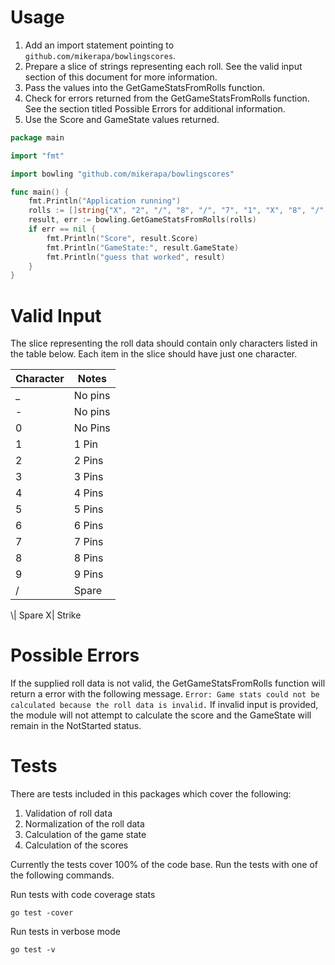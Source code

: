 # Usage

1. Add an import statement pointing to `github.com/mikerapa/bowlingscores`.
2. Prepare a slice of strings representing each roll. See the valid input section of this document for more information. 
3. Pass the values into the GetGameStatsFromRolls function. 
4. Check for errors returned from the GetGameStatsFromRolls function. See the section titled Possible Errors for additional information. 
5. Use the Score and GameState values returned. 

```go
package main

import "fmt"

import bowling "github.com/mikerapa/bowlingscores"

func main() {
	fmt.Println("Application running")
	rolls := []string{"X", "2", "/", "8", "/", "7", "1", "X", "8", "/", "9", "/", "8", "-", "X", "8", "/", "5"}
	result, err := bowling.GetGameStatsFromRolls(rolls)
	if err == nil {
		fmt.Println("Score", result.Score)
		fmt.Println("GameState:", result.GameState)
		fmt.Println("guess that worked", result)
	}
}

```

# Valid Input
The slice representing the roll data should contain only characters listed in the table below. Each item in the slice should have just one character. 

Character|Notes
---| --- 
_ | No pins
-| No pins
0| No Pins
1| 1 Pin
2| 2 Pins
3| 3 Pins 
4| 4 Pins 
5| 5 Pins 
6| 6 Pins
7| 7 Pins
8| 8 Pins
9| 9 Pins
/| Spare
\\| Spare
X| Strike


# Possible Errors
If the supplied roll data is not valid, the GetGameStatsFromRolls function will return a error with the following message. `Error: Game stats could not be calculated because the roll data is invalid.` If invalid input is provided, the module will not attempt to calculate the score and the GameState will remain in the NotStarted status. 

# Tests
There are tests included in this packages which cover the following:
1. Validation of roll data
2. Normalization of the roll data
3. Calculation of the game state
4. Calculation of the scores 

Currently the tests cover 100% of the code base. Run the tests with one of the following commands. 

Run tests with code coverage stats

`go test -cover`

Run tests in verbose mode

`go test -v`